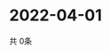 # 2022-04-01
  共 0条

  <!-- BEGIN -->
  <!-- 最后更新时间Fri Apr 01 2022 07:06:28 GMT+0000 (Coordinated Universal Time) -->
  
  <!-- END -->
  
  